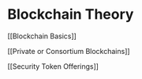 # Blockchain Theory

[[Blockchain Basics]]

[[Private or Consortium Blockchains]]

[[Security Token Offerings]]
